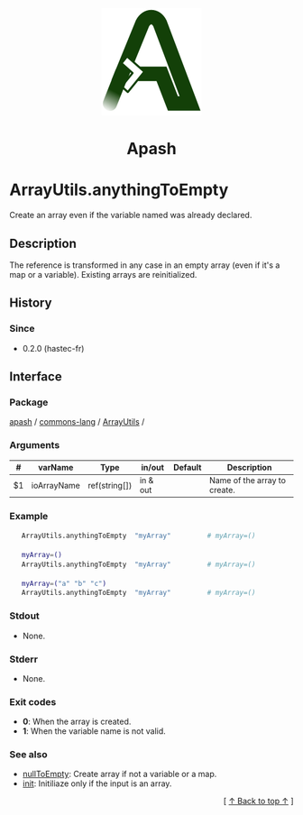 
<div align='center' id='apash-top'>
  <a href='https://github.com/hastec-fr/apash'>
    <img alt='apash-logo' src='../../../../../../assets/apash-logo.svg'/>
  </a>

  # Apash
</div>


# ArrayUtils.anythingToEmpty
Create an array even if the variable named was already declared.
## Description
   The reference is transformed in any case in an empty array (even if it's a map or a variable).
   Existing arrays are reinitialized.

## History
### Since
  * 0.2.0 (hastec-fr)

## Interface
### Package
<!-- apash.packageBegin -->
[apash](../../../apash.md) / [commons-lang](../../commons-lang.md) / [ArrayUtils](../ArrayUtils.md) / 
<!-- apash.packageEnd -->

### Arguments
 | #      | varName        | Type          | in/out   | Default    | Description                          |
 |--------|----------------|---------------|----------|------------|--------------------------------------|
 | $1     | ioArrayName    | ref(string[]) | in & out |            | Name of the array to create.         |

### Example
 ```bash
    ArrayUtils.anythingToEmpty  "myArray"         # myArray=()

    myArray=()
    ArrayUtils.anythingToEmpty  "myArray"         # myArray=()

    myArray=("a" "b" "c")
    ArrayUtils.anythingToEmpty  "myArray"         # myArray=()
 ```

### Stdout
  * None.
### Stderr
  * None.

### Exit codes
  * **0**: When the array is created.
  * **1**: When the variable name is not valid.

### See also
  * [nullToEmpty](./nullToEmpty.md): Create array if not a variable or a map.
  * [init](./init.md): Initiliaze only if the input is an array.

  <div align='right'>[ <a href='#apash-top'>↑ Back to top ↑</a> ]</div>

